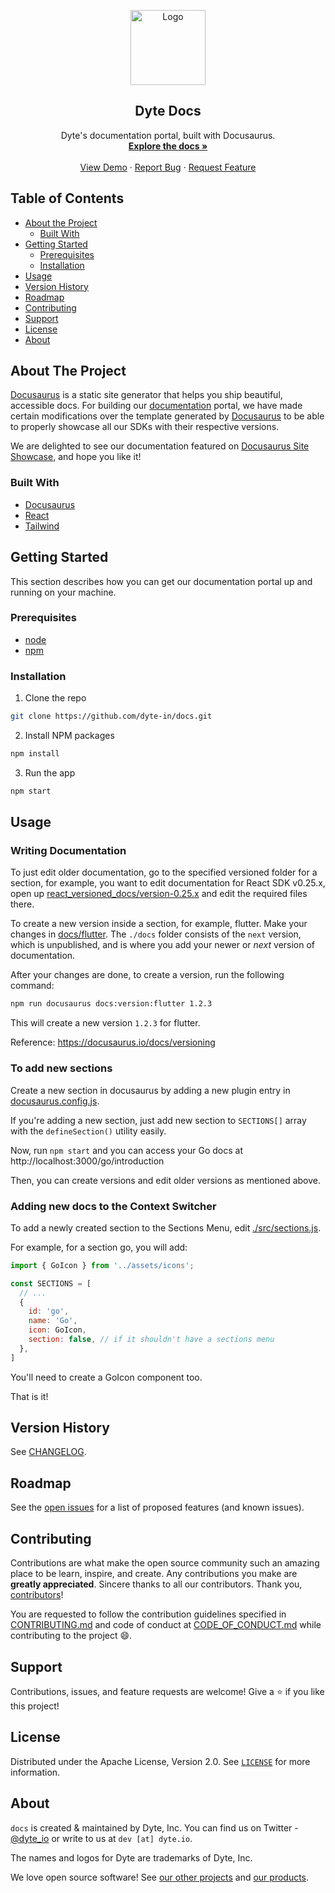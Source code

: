<!-- PROJECT LOGO -->
<p align="center">
  <a href="https://dyte.io">
    <img src="https://assets.dyte.io/logo-outlined.png" alt="Logo" width="120">
  </a>

  <h2 align="center">Dyte Docs</h3>

  <p align="center">
    Dyte's documentation portal, built with Docusaurus.
    <br />
    <a href="https://docs.dyte.io"><strong>Explore the docs »</strong></a>
    <br />
    <br />
    <a href="https://app.dyte.io">View Demo</a>
    ·
    <a href="https://github.com/dyte-in/docs/issues">Report Bug</a>
    ·
    <a href="https://github.com/dyte-in/docs/issues">Request Feature</a>
  </p>
</p>

<!-- TABLE OF CONTENTS -->

## Table of Contents

- [About the Project](#about-the-project)
  - [Built With](#built-with)
- [Getting Started](#getting-started)
  - [Prerequisites](#prerequisites)
  - [Installation](#installation)
- [Usage](#usage)
- [Version History](#version-history)
- [Roadmap](#roadmap)
- [Contributing](#contributing)
- [Support](#support)
- [License](#license)
- [About](#about)

<!-- ABOUT THE PROJECT -->

## About The Project

[Docusaurus](https://docusaurus.io/) is a static site generator that helps you ship beautiful, accessible docs. For building our [documentation](https://docs.dyte.io) portal, we have made certain modifications over the template generated by [Docusaurus](https://docusaurus.io) to be able to properly showcase all our SDKs with their respective versions.

We are delighted to see our documentation featured on [Docusaurus Site Showcase](https://docusaurus.io/showcase), and hope you like it!

### Built With

- [Docusaurus](https://docusaurus.io/)
- [React](https://reactjs.org/)
- [Tailwind](https://tailwindcss.com/)

<!-- GETTING STARTED -->

## Getting Started

This section describes how you can get our documentation portal up and running on your machine.

### Prerequisites

- [node](https://nodejs.org/en/)
- [npm](https://www.npmjs.com/)

### Installation

1. Clone the repo

```sh
git clone https://github.com/dyte-in/docs.git
```

2. Install NPM packages

```sh
npm install
```

3. Run the app

```sh
npm start
```

<!-- USAGE EXAMPLES -->

## Usage

<!-- In usage, mention how to edit the docs, how to update versions, etc. -->

### Writing Documentation

To just edit older documentation, go to the specified versioned folder for a section, for example, you want to edit documentation for React SDK v0.25.x, open up [react_versioned_docs/version-0.25.x](./react_versioned_docs/version-0.25.x) and edit the required files there.

To create a new version inside a section, for example, flutter. Make your changes in [docs/flutter](./docs/flutter). The `./docs` folder consists of the `next` version, which is unpublished, and is where you add your newer or _next_ version of documentation.

After your changes are done, to create a version, run the following command:

```sh
npm run docusaurus docs:version:flutter 1.2.3
```

This will create a new version `1.2.3` for flutter.

Reference: https://docusaurus.io/docs/versioning

### To add new sections

Create a new section in docusaurus by adding a new plugin entry in [docusaurus.config.js](./docusaurus.config.js).

If you're adding a new section, just add new section to `SECTIONS[]` array with the `defineSection()` utility easily.

Now, run `npm start` and you can access your Go docs at http://localhost:3000/go/introduction

Then, you can create versions and edit older versions as mentioned above.

### Adding new docs to the Context Switcher

To add a newly created section to the Sections Menu, edit [./src/sections.js](src/sections.js).

For example, for a section go, you will add:

```jsx
import { GoIcon } from '../assets/icons';

const SECTIONS = [
  // ...
  {
    id: 'go',
    name: 'Go',
    icon: GoIcon,
    section: false, // if it shouldn't have a sections menu
  },
]
```

You'll need to create a GoIcon component too.

That is it!

<!-- CHANGELOG -->

## Version History

See [CHANGELOG](./CHANGELOG.md).

<!-- ROADMAP -->

## Roadmap

See the [open issues](https://github.com/dyte-in/docs/issues) for a list of proposed features (and known issues).

<!-- CONTRIBUTING -->

## Contributing

Contributions are what make the open source community such an amazing place to be learn, inspire, and create. Any contributions you make are **greatly appreciated**. Sincere thanks to all our contributors. Thank you, [contributors](https://github.com/dyte-in/docs/graphs/contributors)!

You are requested to follow the contribution guidelines specified in [CONTRIBUTING.md](./CONTRIBUTING.md) and code of conduct at [CODE_OF_CONDUCT.md](./CODE_OF_CONDUCT.md) while contributing to the project :smile:.

## Support

Contributions, issues, and feature requests are welcome!
Give a ⭐️ if you like this project!

<!-- LICENSE -->

## License

Distributed under the Apache License, Version 2.0. See [`LICENSE`](./LICENSE) for more information.

<!-- MARKDOWN LINKS & IMAGES -->
<!-- https://www.markdownguide.org/basic-syntax/#reference-style-links -->

## About

`docs` is created & maintained by Dyte, Inc. You can find us on Twitter - [@dyte_io](https://twitter.com/dyte_io) or write to us at `dev [at] dyte.io`.

The names and logos for Dyte are trademarks of Dyte, Inc.

We love open source software! See [our other projects](https://github.com/dyte-in) and [our products](https://dyte.io).
